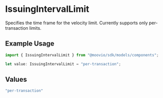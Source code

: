 # IssuingIntervalLimit

Specifies the time frame for the velocity limit. Currently supports only per-transaction limits.

## Example Usage

```typescript
import { IssuingIntervalLimit } from "@moovio/sdk/models/components";

let value: IssuingIntervalLimit = "per-transaction";
```

## Values

```typescript
"per-transaction"
```